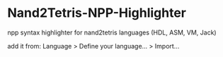 # Nand2Tetris-NPP-Highlighter
npp syntax highlighter for nand2tetris languages (HDL, ASM, VM, Jack)

add it from:
Language > Define your language... > Import...
